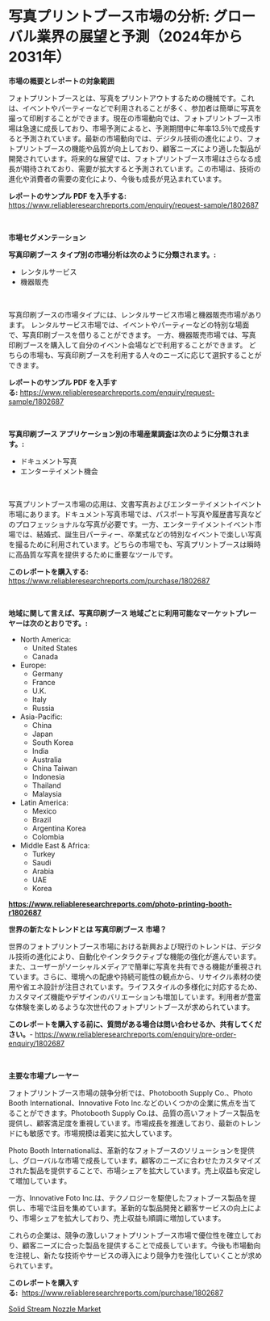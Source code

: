 <p><h1>写真プリントブース市場の分析: グローバル業界の展望と予測（2024年から2031年）</h1></p><p><strong>市場の概要とレポートの対象範囲</strong></p>
<p><p>フォトプリントブースとは、写真をプリントアウトするための機械です。これは、イベントやパーティーなどで利用されることが多く、参加者は簡単に写真を撮って印刷することができます。現在の市場動向では、フォトプリントブース市場は急速に成長しており、市場予測によると、予測期間中に年率13.5％で成長すると予測されています。最新の市場動向では、デジタル技術の進化により、フォトプリントブースの機能や品質が向上しており、顧客ニーズにより適した製品が開発されています。将来的な展望では、フォトプリントブース市場はさらなる成長が期待されており、需要が拡大すると予測されています。この市場は、技術の進化や消費者の需要の変化により、今後も成長が見込まれています。</p></p>
<p><strong>レポートのサンプル PDF を入手する:</strong> <a href="https://www.reliableresearchreports.com/enquiry/request-sample/1802687">https://www.reliableresearchreports.com/enquiry/request-sample/1802687</a></p>
<p>&nbsp;</p>
<p><strong>市場セグメンテーション</strong></p>
<p><strong>写真印刷ブース タイプ別の市場分析は次のように分類されます。:</strong></p>
<p><ul><li>レンタルサービス</li><li>機器販売</li></ul></p>
<p>&nbsp;</p>
<p><p>写真印刷ブースの市場タイプには、レンタルサービス市場と機器販売市場があります。 レンタルサービス市場では、イベントやパーティーなどの特別な場面で、写真印刷ブースを借りることができます。 一方、機器販売市場では、写真印刷ブースを購入して自分のイベント会場などで利用することができます。 どちらの市場も、写真印刷ブースを利用する人々のニーズに応じて選択することができます。</p></p>
<p><strong>レポートのサンプル PDF を入手する:</strong>&nbsp;<a href="https://www.reliableresearchreports.com/enquiry/request-sample/1802687">https://www.reliableresearchreports.com/enquiry/request-sample/1802687</a></p>
<p>&nbsp;</p>
<p><strong> 写真印刷ブース アプリケーション別の市場産業調査は次のように分類されます。:</strong></p>
<p><ul><li>ドキュメント写真</li><li>エンターテイメント機会</li></ul></p>
<p>&nbsp;</p>
<p><p>写真プリントブース市場の応用は、文書写真およびエンターテイメントイベント市場にあります。ドキュメント写真市場では、パスポート写真や履歴書写真などのプロフェッショナルな写真が必要です。一方、エンターテイメントイベント市場では、結婚式、誕生日パーティー、卒業式などの特別なイベントで楽しい写真を撮るために利用されています。どちらの市場でも、写真プリントブースは瞬時に高品質な写真を提供するために重要なツールです。</p></p>
<p><strong>このレポートを購入する:</strong>&nbsp; <a href="https://www.reliableresearchreports.com/purchase/1802687">https://www.reliableresearchreports.com/purchase/1802687</a></p>
<p>&nbsp;</p>
<p><strong>地域に関して言えば、写真印刷ブース 地域ごとに利用可能なマーケットプレーヤーは次のとおりです。:</strong></p>
<p><ul>
    <li>
        North America:
        <ul>
            <li>United States</li>
            <li>Canada</li>
        </ul>
    </li>
    <li>
        Europe:
        <ul>
            <li>Germany</li>
            <li>France</li>
            <li>U.K.</li>
            <li>Italy</li>
            <li>Russia</li>
        </ul>
    </li>
    <li>
        Asia-Pacific:
        <ul>
            <li>China</li>
            <li>Japan</li>
            <li>South Korea</li>
            <li>India</li>
            <li>Australia</li>
            <li>China Taiwan</li>
            <li>Indonesia</li>
            <li>Thailand</li>
            <li>Malaysia</li>
        </ul>
    </li>
    <li>
        Latin America:
        <ul>
            <li>Mexico</li>
            <li>Brazil</li>
            <li>Argentina Korea</li>
            <li>Colombia</li>
        </ul>
    </li>
    <li>
        Middle East & Africa:
        <ul>
            <li>Turkey</li>
            <li>Saudi</li>
            <li>Arabia</li>
            <li>UAE</li>
            <li>Korea</li>
        </ul>
    </li>
    </ul></p>
<p><strong><a href="https://www.reliableresearchreports.com/photo-printing-booth-r1802687">https://www.reliableresearchreports.com/photo-printing-booth-r1802687</a></strong>&nbsp;</p>
<p><strong>世界の新たなトレンドとは 写真印刷ブース 市場？</strong></p>
<p><p>世界のフォトプリントブース市場における新興および現行のトレンドは、デジタル技術の進化により、自動化やインタラクティブな機能の強化が進んでいます。また、ユーザーがソーシャルメディアで簡単に写真を共有できる機能が重視されています。さらに、環境への配慮や持続可能性の観点から、リサイクル素材の使用や省エネ設計が注目されています。ライフスタイルの多様化に対応するため、カスタマイズ機能やデザインのバリエーションも増加しています。利用者が豊富な体験を楽しめるような次世代のフォトプリントブースが求められています。</p></p>
<p><strong>このレポートを購入する前に、質問がある場合は問い合わせるか、共有してください。</strong>- <a href="https://www.reliableresearchreports.com/enquiry/pre-order-enquiry/1802687">https://www.reliableresearchreports.com/enquiry/pre-order-enquiry/1802687</a></p>
<p>&nbsp;</p>
<p><strong>主要な市場プレーヤー</strong></p>
<p><p>フォトプリントブース市場の競争分析では、Photobooth Supply Co.、Photo Booth International、Innovative Foto Inc.などのいくつかの企業に焦点を当てることができます。Photobooth Supply Co.は、品質の高いフォトブース製品を提供し、顧客満足度を重視しています。市場成長を推進しており、最新のトレンドにも敏感です。市場規模は着実に拡大しています。</p><p>Photo Booth Internationalは、革新的なフォトブースのソリューションを提供し、グローバルな市場で成長しています。顧客のニーズに合わせたカスタマイズされた製品を提供することで、市場シェアを拡大しています。売上収益も安定して増加しています。</p><p>一方、Innovative Foto Inc.は、テクノロジーを駆使したフォトブース製品を提供し、市場で注目を集めています。革新的な製品開発と顧客サービスの向上により、市場シェアを拡大しており、売上収益も順調に増加しています。</p><p>これらの企業は、競争の激しいフォトプリントブース市場で優位性を確立しており、顧客ニーズに合った製品を提供することで成長しています。今後も市場動向を注視し、新たな技術やサービスの導入により競争力を強化していくことが求められています。</p></p>
<p><strong>このレポートを購入する:</strong>&nbsp;&nbsp;<a href="https://www.reliableresearchreports.com/purchase/1802687">https://www.reliableresearchreports.com/purchase/1802687</a></p>
<p><p><a href="https://view.publitas.com/reportprime-1/analyzing-solid-stream-nozzle-market-global-industry-perspective-and-forecast-2024-to-2031/">Solid Stream Nozzle Market</a></p></p>